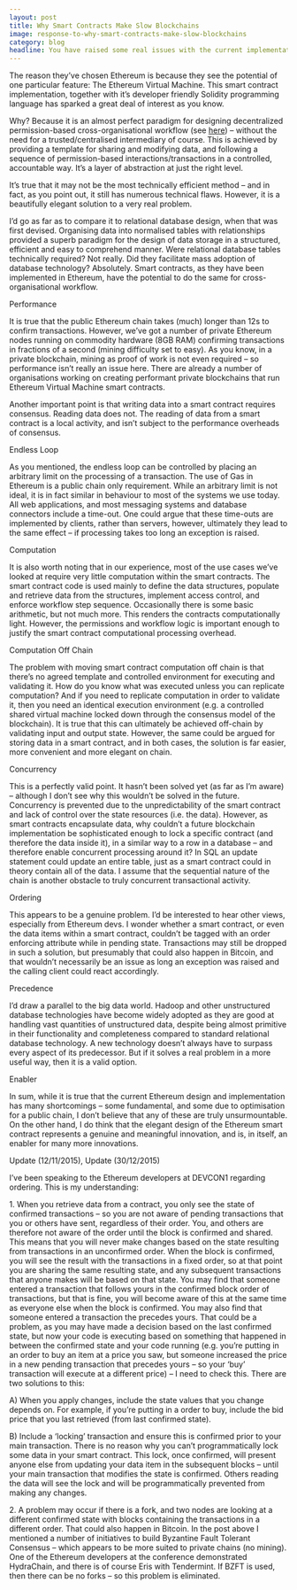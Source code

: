 ```yaml
---
layout: post
title: Why Smart Contracts Make Slow Blockchains
image: response-to-why-smart-contracts-make-slow-blockchains
category: blog
headline: You have raised some real issues with the current implementation of Ethereum. However, I think that most of organisations playing and building with Ethereum as a private chain today don’t believe that Ethereum, certainly not in it’s current form, will be their target platform.
---
```


<p class="post__content">The reason they’ve chosen Ethereum is because they see the potential of one particular feature: The Ethereum Virtual Machine. This smart contract implementation, together with it’s developer friendly Solidity programming language has sparked a great deal of interest as you know.</p>
<p class="post__content">Why? Because it is an almost perfect paradigm for designing decentralized permission-based cross-organisational workflow (see <a href="https://www.linkedin.com/pulse/blockchain-cross-organisation-workflow-adi-ben-ari/?trk=prof-post">here</a>) – without the need for a trusted/centralised intermediary of course. This is achieved by providing a template for sharing and modifying data, and following a sequence of permission-based interactions/transactions in a controlled, accountable way. It’s a layer of abstraction at just the right level.</p>
<p class="post__content">It’s true that it may not be the most technically efficient method – and in fact, as you point out, it still has numerous technical flaws. However, it is a beautifully elegant solution to a very real problem.</p>
<p class="post__content">I’d go as far as to compare it to relational database design, when that was first devised. Organising data into normalised tables with relationships provided a superb paradigm for the design of data storage in a structured, efficient and easy to comprehend manner. Were relational database tables technically required? Not really. Did they facilitate mass adoption of database technology? Absolutely. Smart contracts, as they have been implemented in Ethereum, have the potential to do the same for cross-organisational workflow.</p>

<p class="post__title">Performance</p>

<p class="post__content">It is true that the public Ethereum chain takes (much) longer than 12s to confirm transactions. However, we’ve got a number of private Ethereum nodes running on commodity hardware (8GB RAM) confirming transactions in fractions of a second (mining difficulty set to easy). As you know, in a private blockchain, mining as proof of work is not even required – so performance isn’t really an issue here. There are already a number of organisations working on creating performant private blockchains that run Ethereum Virtual Machine smart contracts.</p>
<p class="post__content">Another important point is that writing data into a smart contract requires consensus. Reading data does not. The reading of data from a smart contract is a local activity, and isn’t subject to the performance overheads of consensus.</p>

<p class="post__title">Endless Loop</p>

<p class="post__content">As you mentioned, the endless loop can be controlled by placing an arbitrary limit on the processing of a transaction. The use of Gas in Ethereum is a public chain only requirement. While an arbitrary limit is not ideal, it is in fact similar in behaviour to most of the systems we use today. All web applications, and most messaging systems and database connectors include a time-out. One could argue that these time-outs are implemented by clients, rather than servers, however, ultimately they lead to the same effect – if processing takes too long an exception is raised.</p>

<p class="post__title">Computation</p>

<p class="post__content">It is also worth noting that in our experience, most of the use cases we’ve looked at require very little computation within the smart contracts. The smart contract code is used mainly to define the data structures, populate and retrieve data from the structures, implement access control, and enforce workflow step sequence. Occasionally there is some basic arithmetic, but not much more. This renders the contracts computationally light. However, the permissions and workflow logic is important enough to justify the smart contract computational processing overhead.</p>

<p class="post__title">Computation Off Chain</p>

<p class="post__content">The problem with moving smart contract computation off chain is that there’s no agreed template and controlled environment for executing and validating it. How do you know what was executed unless you can replicate computation? And if you need to replicate computation in order to validate it, then you need an identical execution environment (e.g. a controlled shared virtual machine locked down through the consensus model of the blockchain). It is true that this can ultimately be achieved off-chain by validating input and output state. However, the same could be argued for storing data in a smart contract, and in both cases, the solution is far easier, more convenient and more elegant on chain.</p>

<p class="post__title">Concurrency</p>

<p class="post__content">This is a perfectly valid point. It hasn’t been solved yet (as far as I’m aware) – although I don’t see why this wouldn’t be solved in the future. Concurrency is prevented due to the unpredictability of the smart contract and lack of control over the state resources (i.e. the data). However, as smart contracts encapsulate data, why couldn’t a future blockchain implementation be sophisticated enough to lock a specific contract (and therefore the data inside it), in a similar way to a row in a database – and therefore enable concurrent processing around it? In SQL an update statement could update an entire table, just as a smart contract could in theory contain all of the data. I assume that the sequential nature of the chain is another obstacle to truly concurrent transactional activity.</p>

<p class="post__title">Ordering</p>

<p class="post__content">This appears to be a genuine problem. I’d be interested to hear other views, especially from Ethereum devs. I wonder whether a smart contract, or even the data items within a smart contract, couldn’t be tagged with an order enforcing attribute while in pending state. Transactions may still be dropped in such a solution, but presumably that could also happen in Bitcoin, and that wouldn’t necessarily be an issue as long an exception was raised and the calling client could react accordingly.</p>

<p class="post__title">Precedence</p>

<p class="post__content">I’d draw a parallel to the big data world. Hadoop and other unstructured database technologies have become widely adopted as they are good at handling vast quantities of unstructured data, despite being almost primitive in their functionality and completeness compared to standard relational database technology. A new technology doesn’t always have to surpass every aspect of its predecessor. But if it solves a real problem in a more useful way, then it is a valid option.</p>

<p class="post__title">Enabler</p>

<p class="post__content">In sum, while it is true that the current Ethereum design and implementation has many shortcomings – some fundamental, and some due to optimisation for a public chain, I don’t believe that any of these are truly unsurmountable. On the other hand, I do think that the elegant design of the Ethereum smart contract represents a genuine and meaningful innovation, and is, in itself, an enabler for many more innovations.</p>

<p class="post__update">Update (12/11/2015), Update (30/12/2015)</p>

<p class="post__content">I’ve been speaking to the Ethereum developers at DEVCON1 regarding ordering. This is my understanding:</p>
<p class="post__content">1. When you retrieve data from a contract, you only see the state of confirmed transactions – so you are not aware of pending transactions that you or others have sent, regardless of their order. You, and others are therefore not aware of the order until the block is confirmed and shared. This means that you will never make changes based on the state resulting from  transactions in an unconfirmed order. When the block is confirmed, you will see the result with the transactions in a fixed order, so at that point you are sharing the same resulting state, and any subsequent transactions that anyone makes will be based on that state. You may find that someone entered a transaction that follows yours in the confirmed block order of transactions, but that is fine, you will become aware of this at the same time as everyone else when the block is confirmed. You may also find that someone entered a transaction the precedes yours. That could be a problem, as you may have made a decision based on the last confirmed state, but now your code is executing based on something that happened in between the confirmed state and your code running (e.g. you’re putting in an order to buy an item at a price you saw, but someone increased the price in a new pending transaction that precedes yours – so your ‘buy’ transaction will execute at a different price) – I need to check this. There are two solutions to this:</p>
<p class="post__content">A) When you apply changes, include the state values that you change depends on. For example, if you’re putting in a order to buy, include the bid price that you last retrieved (from last confirmed state).</p>
<p class="post__content">B) Include a ‘locking’ transaction and ensure this is confirmed prior to your main transaction. There is no reason why you can’t programmatically lock some data in your smart contract. This lock, once confirmed, will present anyone else from updating your data item in the subsequent blocks – until your main transaction that modifies the state is confirmed. Others reading the data will see the lock and will be programmatically prevented from making any changes.</p>
<p class="post__content">2. A problem may occur if there is a fork, and two nodes are looking at a different confirmed state with blocks containing the transactions in a different order. That could also happen in Bitcoin. In the post above I mentioned a number of initiatives to build Byzantine Fault Tolerant Consensus – which appears to be more suited to private chains (no mining). One of the Ethereum developers at the conference demonstrated HydraChain, and there is of course Eris with Tendermint. If BZFT is used, then there can be no forks – so this problem is eliminated.</p>
